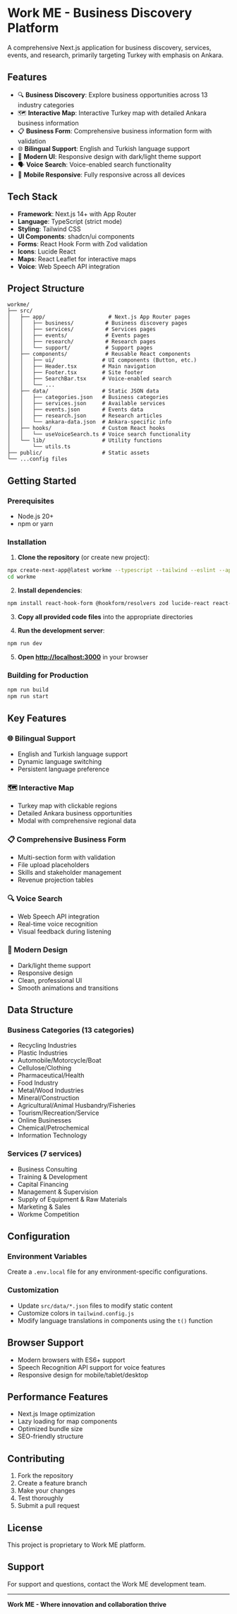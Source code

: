 # Work ME - Business Discovery Platform

A comprehensive Next.js application for business discovery, services, events, and research, primarily targeting Turkey with emphasis on Ankara.

## Features

- 🔍 **Business Discovery**: Explore business opportunities across 13 industry categories
- 🗺️ **Interactive Map**: Interactive Turkey map with detailed Ankara business information
- 📋 **Business Form**: Comprehensive business information form with validation
- 🌐 **Bilingual Support**: English and Turkish language support
- 🎨 **Modern UI**: Responsive design with dark/light theme support
- 🗣️ **Voice Search**: Voice-enabled search functionality
- 📱 **Mobile Responsive**: Fully responsive across all devices

## Tech Stack

- **Framework**: Next.js 14+ with App Router
- **Language**: TypeScript (strict mode)
- **Styling**: Tailwind CSS
- **UI Components**: shadcn/ui components
- **Forms**: React Hook Form with Zod validation
- **Icons**: Lucide React
- **Maps**: React Leaflet for interactive maps
- **Voice**: Web Speech API integration

## Project Structure

```
workme/
├── src/
│   ├── app/                    # Next.js App Router pages
│   │   ├── business/          # Business discovery pages
│   │   ├── services/          # Services pages
│   │   ├── events/            # Events pages
│   │   ├── research/          # Research pages
│   │   └── support/           # Support pages
│   ├── components/            # Reusable React components
│   │   ├── ui/               # UI components (Button, etc.)
│   │   ├── Header.tsx        # Main navigation
│   │   ├── Footer.tsx        # Site footer
│   │   ├── SearchBar.tsx     # Voice-enabled search
│   │   └── ...
│   ├── data/                 # Static JSON data
│   │   ├── categories.json   # Business categories
│   │   ├── services.json     # Available services
│   │   ├── events.json       # Events data
│   │   ├── research.json     # Research articles
│   │   └── ankara-data.json  # Ankara-specific info
│   ├── hooks/                # Custom React hooks
│   │   └── useVoiceSearch.ts # Voice search functionality
│   └── lib/                  # Utility functions
│       └── utils.ts
├── public/                   # Static assets
└── ...config files
```

## Getting Started

### Prerequisites

- Node.js 20+ 
- npm or yarn

### Installation

1. **Clone the repository** (or create new project):
```bash
npx create-next-app@latest workme --typescript --tailwind --eslint --app --src-dir --import-alias "../*"
cd workme
```

2. **Install dependencies**:
```bash
npm install react-hook-form @hookform/resolvers zod lucide-react react-leaflet leaflet @types/leaflet clsx tailwind-merge class-variance-authority @radix-ui/react-accordion @radix-ui/react-button @radix-ui/react-dialog @radix-ui/react-dropdown-menu @radix-ui/react-form @radix-ui/react-label @radix-ui/react-select @radix-ui/react-tabs next-themes
```

3. **Copy all provided code files** into the appropriate directories

4. **Run the development server**:
```bash
npm run dev
```

5. **Open [http://localhost:3000](http://localhost:3000)** in your browser

### Building for Production

```bash
npm run build
npm run start
```

## Key Features

### 🌐 Bilingual Support
- English and Turkish language support
- Dynamic language switching
- Persistent language preference

### 🗺️ Interactive Map
- Turkey map with clickable regions
- Detailed Ankara business opportunities
- Modal with comprehensive regional data

### 📋 Comprehensive Business Form
- Multi-section form with validation
- File upload placeholders
- Skills and stakeholder management
- Revenue projection tables

### 🔍 Voice Search
- Web Speech API integration
- Real-time voice recognition
- Visual feedback during listening

### 🎨 Modern Design
- Dark/light theme support
- Responsive design
- Clean, professional UI
- Smooth animations and transitions

## Data Structure

### Business Categories (13 categories)
- Recycling Industries
- Plastic Industries  
- Automobile/Motorcycle/Boat
- Cellulose/Clothing
- Pharmaceutical/Health
- Food Industry
- Metal/Wood Industries
- Mineral/Construction
- Agricultural/Animal Husbandry/Fisheries
- Tourism/Recreation/Service
- Online Businesses
- Chemical/Petrochemical
- Information Technology

### Services (7 services)
- Business Consulting
- Training & Development
- Capital Financing
- Management & Supervision
- Supply of Equipment & Raw Materials
- Marketing & Sales
- Workme Competition

## Configuration

### Environment Variables
Create a `.env.local` file for any environment-specific configurations.

### Customization
- Update `src/data/*.json` files to modify static content
- Customize colors in `tailwind.config.js`
- Modify language translations in components using the `t()` function

## Browser Support

- Modern browsers with ES6+ support
- Speech Recognition API support for voice features
- Responsive design for mobile/tablet/desktop

## Performance Features

- Next.js Image optimization
- Lazy loading for map components
- Optimized bundle size
- SEO-friendly structure

## Contributing

1. Fork the repository
2. Create a feature branch
3. Make your changes
4. Test thoroughly
5. Submit a pull request

## License

This project is proprietary to Work ME platform.

## Support

For support and questions, contact the Work ME development team.

---

**Work ME - Where innovation and collaboration thrive**